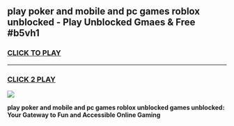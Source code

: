 
## play poker and mobile and pc games roblox unblocked - Play Unblocked Gmaes & Free #b5vh1
<h3>
<a href="https://premium.freeplayer.one?title=play_poker_and_mobile_and_pc_games_roblox_unblocked&ref=03M">CLICK TO PLAY</a></h3>
<hr>

<h3>
<a href="https://premium.freeplayer.one?title=play_poker_and_mobile_and_pc_games_roblox_unblocked&ref=03M">CLICK 2 PLAY</a>
  
</h3>

<a href="https://premium.freeplayer.one?title=play_poker_and_mobile_and_pc_games_roblox_unblocked&ref=03M"><img src="https://clearcache.store/games.png"></a>


**play poker and mobile and pc games roblox unblocked games unblocked: Your Gateway to Fun and Accessible Online Gaming**
